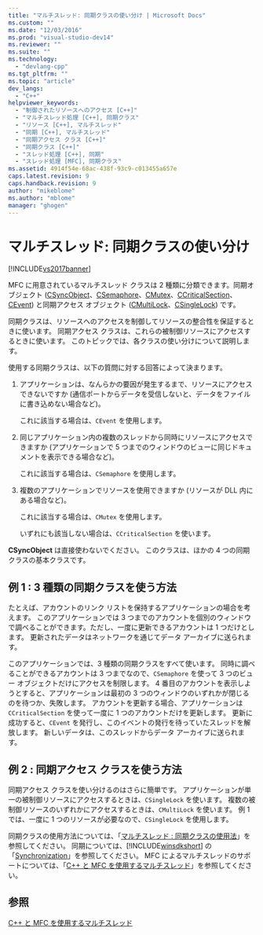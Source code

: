 ```yaml
---
title: "マルチスレッド: 同期クラスの使い分け | Microsoft Docs"
ms.custom: ""
ms.date: "12/03/2016"
ms.prod: "visual-studio-dev14"
ms.reviewer: ""
ms.suite: ""
ms.technology: 
  - "devlang-cpp"
ms.tgt_pltfrm: ""
ms.topic: "article"
dev_langs: 
  - "C++"
helpviewer_keywords: 
  - "制御されたリソースへのアクセス [C++]"
  - "マルチスレッド処理 [C++], 同期クラス"
  - "リソース [C++], マルチスレッド"
  - "同期 [C++], マルチスレッド"
  - "同期アクセス クラス [C++]"
  - "同期クラス [C++]"
  - "スレッド処理 [C++], 同期"
  - "スレッド処理 [MFC], 同期クラス"
ms.assetid: 4914f54e-68ac-438f-93c9-c013455a657e
caps.latest.revision: 9
caps.handback.revision: 9
author: "mikeblome"
ms.author: "mblome"
manager: "ghogen"
---
```

# マルチスレッド: 同期クラスの使い分け
[!INCLUDE[vs2017banner](../assembler/inline/includes/vs2017banner.md)]

MFC に用意されているマルチスレッド クラスは 2 種類に分類できます。同期オブジェクト \([CSyncObject](../mfc/reference/csyncobject-class.md)、[CSemaphore](../mfc/reference/csemaphore-class.md)、[CMutex](../mfc/reference/cmutex-class.md)、[CCriticalSection](../Topic/CCriticalSection%20Class.md)、[CEvent](../mfc/reference/cevent-class.md)\) と同期アクセス オブジェクト \([CMultiLock](../mfc/reference/cmultilock-class.md)、[CSingleLock](../mfc/reference/csinglelock-class.md)\) です。  
  
 同期クラスは、リソースへのアクセスを制御してリソースの整合性を保証するときに使います。  同期アクセス クラスは、これらの被制御リソースにアクセスするときに使います。  このトピックでは、各クラスの使い分けについて説明します。  
  
 使用する同期クラスは、以下の質問に対する回答によって決まります。  
  
1.  アプリケーションは、なんらかの要因が発生するまで、リソースにアクセスできないですか \(通信ポートからデータを受信しないと、データをファイルに書き込めない場合など\)。  
  
     これに該当する場合は、`CEvent` を使用します。  
  
2.  同じアプリケーション内の複数のスレッドから同時にリソースにアクセスできますか \(アプリケーションで 5 つまでのウィンドウのビューに同じドキュメントを表示できる場合など\)。  
  
     これに該当する場合は、`CSemaphore` を使用します。  
  
3.  複数のアプリケーションでリソースを使用できますか \(リソースが DLL 内にある場合など\)。  
  
     これに該当する場合は、`CMutex` を使用します。  
  
     いずれにも該当しない場合は、`CCriticalSection` を使います。  
  
 **CSyncObject** は直接使わないでください。  このクラスは、ほかの 4 つの同期クラスの基本クラスです。  
  
## 例 1 : 3 種類の同期クラスを使う方法  
 たとえば、アカウントのリンク リストを保持するアプリケーションの場合を考えます。  このアプリケーションでは 3 つまでのアカウントを個別のウィンドウで調べることができます。ただし、一度に更新できるアカウントは 1 つだけとします。  更新されたデータはネットワークを通じてデータ アーカイブに送られます。  
  
 このアプリケーションでは、3 種類の同期クラスをすべて使います。  同時に調べることができるアカウントは 3 つまでなので、`CSemaphore` を使って 3 つのビュー オブジェクトだけにアクセスを制限します。  4 番目のアカウントを表示しようとすると、アプリケーションは最初の 3 つのウィンドウのいずれかが閉じるのを待つか、失敗します。  アカウントを更新する場合、アプリケーションは `CCriticalSection` を使って一度に 1 つのアカウントだけを更新します。  更新に成功すると、`CEvent` を発行し、このイベントの発行を待っていたスレッドを解放します。  新しいデータは、このスレッドからデータ アーカイブに送られます。  
  
## 例 2 : 同期アクセス クラスを使う方法  
 同期アクセス クラスを使い分けるのはさらに簡単です。  アプリケーションが単一の被制御リソースにアクセスするときは、`CSingleLock` を使います。  複数の被制御リソースのいずれかにアクセスするときは、`CMultiLock` を使います。  例 1 では、一度に 1 つのリソースが必要なので、`CSingleLock` を使用します。  
  
 同期クラスの使用方法については、「[マルチスレッド : 同期クラスの使用法](../parallel/multithreading-how-to-use-the-synchronization-classes.md)」を参照してください。  同期については、[!INCLUDE[winsdkshort](../atl/reference/includes/winsdkshort_md.md)] の「[Synchronization](http://msdn.microsoft.com/library/windows/desktop/ms686353)」を参照してください。  MFC によるマルチスレッドのサポートについては、「[C\+\+ と MFC を使用するマルチスレッド](../parallel/multithreading-with-cpp-and-mfc.md)」を参照してください。  
  
## 参照  
 [C\+\+ と MFC を使用するマルチスレッド](../parallel/multithreading-with-cpp-and-mfc.md)